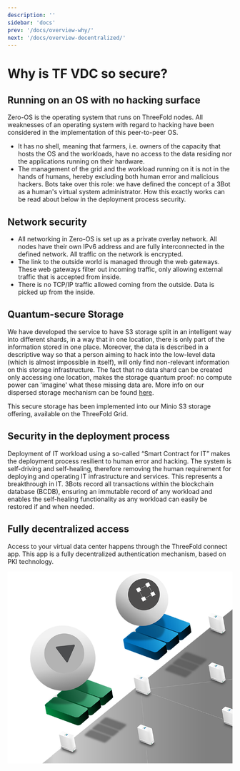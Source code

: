 ```yaml
---
description: ''
sidebar: 'docs'
prev: '/docs/overview-why/'
next: '/docs/overview-decentralized/'
---
```


# Why is TF VDC so secure?

## Running on an OS with no hacking surface

Zero-OS is the operating system that runs on ThreeFold nodes. All weaknesses of an operating system with regard to hacking have been considered in the implementation of this peer-to-peer OS.
- It has no shell, meaning that farmers, i.e. owners of the capacity that hosts the OS and the workloads, have no access to the data residing nor the applications running on their hardware. 
- The management of the grid and the workload running on it is not in the hands of humans, hereby excluding both human error and malicious hackers. Bots take over this role: we have defined the concept of a 3Bot as a human's virtual system administrator. How this exactly works can be read about below in the deployment process security. 

## Network security

- All networking in Zero-OS is set up as a private overlay network. All nodes have their own IPv6 address and are fully interconnected in the defined network. All traffic on the network is encrypted.
- The link to the outside world is managed through the web gateways. These web gateways filter out incoming traffic, only allowing external traffic that is accepted from inside.
- There is no TCP/IP traffic allowed coming from the outside. Data is picked up from the inside.

## Quantum-secure Storage 

We have developed the service to have S3 storage split in an intelligent way into different shards, in a way that in one location, there is only part of the information stored in one place. Moreover, the data is described in a descriptive way so that a person aiming to hack into the low-level data (which is almost impossible in itself), will only find non-relevant information on this storage infrastructure.
The fact that no data shard can be created only accessing one location, makes the storage quantum proof: no compute power can 'imagine' what these missing data are.
More info on our dispersed storage mechanism can be found [here](https://manual.threefold.io/#/architecture_storage?id=dispersed-storage-architecture-design-philosophy). 

This secure storage has been implemented into our Minio S3 storage offering, available on the ThreeFold Grid.

## Security in the deployment process

Deployment of IT workload using a so-called “Smart Contract for IT” makes the deployment process resilient to human error and hacking. The system is self-driving and self-healing, therefore removing the human requirement for deploying and operating IT infrastructure and services. This represents a breakthrough in IT. 3Bots record all transactions within the blockchain database (BCDB), ensuring an immutable record of any workload and enables the self-healing functionality as any workload can easily be restored if and when needed.


## Fully decentralized access

Access to your virtual data center happens through the ThreeFold connect app. This app is a fully decentralized authentication mechanism, based on PKI technology.

![](./img/vdc_secure.png)
